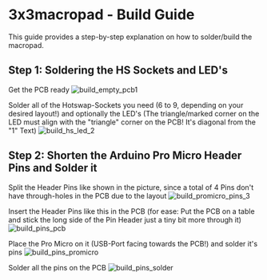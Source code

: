 # 3x3macropad - Build Guide


This guide provides a step-by-step explanation on how to solder/build the macropad.

## Step 1: Soldering the HS Sockets and LED's
Get the PCB ready
![build_empty_pcb1](https://github.com/rarepotato8de/3x3macropad/assets/68034180/312e6a1e-a187-48a5-86ec-ed41a7ac7318)

Solder all of the Hotswap-Sockets you need (6 to 9, depending on your desired layout!) and optionally the LED's (The triangle/marked corner on the LED must align with the "triangle" corner on the PCB! It's diagonal from the "1" Text)
![build_hs_led_2](https://github.com/rarepotato8de/3x3macropad/assets/68034180/4593bf83-6fb2-4fca-b9a3-4ba3f969654c)

## Step 2: Shorten the Arduino Pro Micro Header Pins and Solder it
Split the Header Pins like shown in the picture, since a total of 4 Pins don't have through-holes in the PCB due to the layout
![build_promicro_pins_3](https://github.com/rarepotato8de/3x3macropad/assets/68034180/b22e9346-6962-411d-81f1-9f13c02ee0e7)

Insert the Header Pins like this in the PCB (for ease: Put the PCB on a table and stick the long side of the Pin Header just a tiny bit more through it)
![build_pins_pcb](https://github.com/rarepotato8de/3x3macropad/assets/68034180/8995bc9a-a2fb-4af4-ace2-50da6c54951c)

Place the Pro Micro on it (USB-Port facing towards the PCB!) and solder it's pins
![build_pins_promicro](https://github.com/rarepotato8de/3x3macropad/assets/68034180/9681533d-3b30-45ac-8efd-087e43d3854e)

Solder all the pins on the PCB
![build_pins_solder](https://github.com/rarepotato8de/3x3macropad/assets/68034180/9209efb0-76ee-4653-940c-fddef9097a3c)
